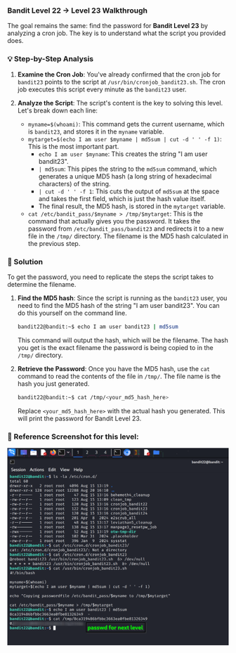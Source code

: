 ### Bandit Level 22 → Level 23 Walkthrough

The goal remains the same: find the password for **Bandit Level 23** by analyzing a cron job. The key is to understand what the script you provided does.

### 💡 Step-by-Step Analysis

1.  **Examine the Cron Job**: You've already confirmed that the cron job for `bandit23` points to the script at `/usr/bin/cronjob_bandit23.sh`. The cron job executes this script every minute as the `bandit23` user.

2.  **Analyze the Script**: The script's content is the key to solving this level. Let's break down each line:

      * `myname=$(whoami)`: This command gets the current username, which is `bandit23`, and stores it in the `myname` variable.
      * `mytarget=$(echo I am user $myname | md5sum | cut -d ' ' -f 1)`: This is the most important part.
          * `echo I am user $myname`: This creates the string "I am user bandit23".
          * `| md5sum`: This pipes the string to the `md5sum` command, which generates a unique MD5 hash (a long string of hexadecimal characters) of the string.
          * `| cut -d ' ' -f 1`: This cuts the output of `md5sum` at the space and takes the first field, which is just the hash value itself.
          * The final result, the MD5 hash, is stored in the `mytarget` variable.
      * `cat /etc/bandit_pass/$myname > /tmp/$mytarget`: This is the command that actually gives you the password. It takes the password from `/etc/bandit_pass/bandit23` and redirects it to a new file in the `/tmp/` directory. The filename is the MD5 hash calculated in the previous step.

### 🔑 Solution

To get the password, you need to replicate the steps the script takes to determine the filename.

1.  **Find the MD5 hash**: Since the script is running as the `bandit23` user, you need to find the MD5 hash of the string "I am user bandit23". You can do this yourself on the command line.

    ```bash
    bandit22@bandit:~$ echo I am user bandit23 | md5sum
    ```

    This command will output the hash, which will be the filename. The hash you get is the exact filename the password is being copied to in the `/tmp/` directory.

2.  **Retrieve the Password**: Once you have the MD5 hash, use the `cat` command to read the contents of the file in `/tmp/`. The file name is the hash you just generated.

    ```bash
    bandit22@bandit:~$ cat /tmp/<your_md5_hash_here>
    ```

    Replace `<your_md5_hash_here>` with the actual hash you generated. This will print the password for Bandit Level 23.


### 🔑 Reference Screenshot for this level:
![](screenshots/command.png)

